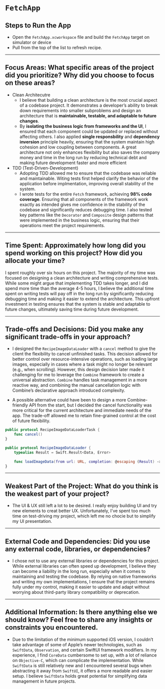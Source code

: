 # ``FetchApp``

## Steps to Run the App
- Open the `FetchApp.xcworkspace` file and build the `FetchApp` target on simulator or device
- Pull from the top of the list to refresh recipe.

---
## Focus Areas: What specific areas of the project did you prioritize? Why did you choose to focus on these areas?
- Clean Architecutre
    - I believe that building a clean architecture is the most crucial aspect of a codebase project. It demonstrates a developer’s ability to break down requirements into smaller subproblems and design an architecture that is **maintainable, testable, and adaptable to future changes**. 
    - By **isolating the business logic from frameworks and the UI**, I ensured that each component could be updated or replaced without affecting others. I also applied **single responsbility** and **dependency inversion** principle heavily, ensuring that the system maintain high cohesion and low coupling between components. A great architecture not only enhances flexibility but also saves the company money and time in the long run by reducing technical debt and making future development faster and more efficient
- TDD (Test-Driven-Development)
    - Adopting TDD allowed me to ensure that the codebase was reliable and maintainable. Witing tests first helped clarify the behavior of the application before implmentation, improving overall stability of the system.
    - I wrote tests for the entire `Fetch` framework, achieving **98% code coverage**. Ensuring that all components of the framework work exactly as intended gives me confidence in the stability of the codebase and significantly reduces debugging time. I also tested key patterns like the `Decorator` and `Composite` design patterns that were implemented in the business logic, ensuring that their operations meet the project requirements.
    
---
## Time Spent: Approximately how long did you spend working on this project? How did you allocate your time?
I spent roughly over six hours on this project. The majority of my time was focused on designing a clean architecture and writing comprehensive tests. While some might argue that implementing TDD takes longer, and I did spend more time than the average 4-5 hours, I believe the additional time spent on writing tests will pay off in the long run by significantly reducing debugging time and making it easier to extend the architecture. This upfront investment in testing ensures that the system is stable and adaptable to future changes, ultimately saving time during future development.

---
## Trade-offs and Decisions: Did you make any significant trade-offs in your approach?
- I designed the ``RecipeImageDataLoader`` with a ``cancel`` method to give the client the flexibility to cancel unfinished tasks. This decision allowed for better control over resource-intensive operations, such as loading large images, especially in cases where a task might no longer be relevant (e.g., when scrolling). However, this design decision later made it challenging for me to leverage the ``Combine`` framework to create a universal abstraction. ``Combine`` handles task management in a more reactive way, and combining the manual cancellation logic with Combine’s declarative approach introduced complexity.

- A possible alternative could have been to design a more Combine-friendly API from the start, but I decided the cancel functionality was more critical for the current architecture and immediate needs of the app. The trade-off allowed me to retain fine-grained control at the cost of future flexibility.

```swift
public protocol RecipeImageDataLoaderTask {
    func cancel()
}

public protocol RecipeImageDataLoader {
    typealias Result = Swift.Result<Data, Error>
    
    func loadImageData(from url: URL, completion: @escaping (Result) -> Void) -> RecipeImageDataLoaderTask
}
```
---
## Weakest Part of the Project: What do you think is the weakest part of your project?
- The UI & UX still left a lot to be desired. I really enjoy building UI and try new elements to creat better UX. Unfortunately, I've spent too much time on test-driving my project, which left me no chocie but to simplify my UI presentation.

---
## External Code and Dependencies: Did you use any external code, libraries, or dependencies?
-  I chose not to use any external libraries or dependencies for this project. While external libraries can often speed up development, I believe they can become a liability in the long run, especially when it comes to maintaining and testing the codebase. By relying on native frameworks and writing my own implementations, I ensure that the project remains fully under my control, making it easier to update and adapt without worrying about third-party library compatibility or deprecation.

---
## Additional Information: Is there anything else we should know? Feel free to share any insights or constraints you encountered.
- Due to the limitation of the minimum supported iOS version, I couldn’t take advantage of some of Apple’s newer technologies, such as ``SwiftData``, ``Observation``, and certain SwiftUI framework modifiers. In my experience, I find ``CoreData`` cumbersome to set up, with a lot of reliance on ``Objective-C``, which can complicate the implementation. While ``SwiftData`` is still relatively new and I encountered several bugs when abstracting it away from ``SwiftUI``, it offers a more readable and easier setup. I believe ``SwiftData`` holds great potential for simplifying data management in future projects.
